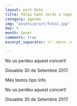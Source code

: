 ```yaml
---
layout: post-date
title: Palau Sant Jordi a tope
category: agenda
img: "assets/print/foto1.jpg"
day: 5
month: Gener
comments: true
excerpt_separator: <!--more-->

---
```


No us perdeu aquest concert!

Dissabte 30 de Setembre 2017.

<!--more-->

Més textos tipo Info

No us perdeu aquest concert!

Dissabte 30 de Setembre 2017.